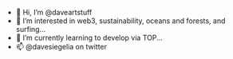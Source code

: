 - 👋 Hi, I’m @daveartstuff
- 👀 I’m interested in web3, sustainability, oceans and forests, and surfing...
- 🌱 I’m currently learning to develop via TOP...
- 📫 @davesiegelia on twitter

<!---
daveartstuff/daveartstuff is a ✨ special ✨ repository because its `README.md` (this file) appears on your GitHub profile.
You can click the Preview link to take a look at your changes.
--->

